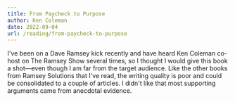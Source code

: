 ```yaml
---
title: From Paycheck to Purpose
author: Ken Coleman
date: 2022-09-04
url: /reading/from-paycheck-to-purpose
---
```

I've been on a Dave Ramsey kick recently and have heard Ken Coleman co-host on The Ramsey Show several times, so I thought I would give this book a shot—even though I am far from the target audience.
Like the other books from Ramsey Solutions that I've read, the writing quality is poor and could be consolidated to a couple of articles.
I didn't like that most supporting arguments came from anecdotal evidence.
